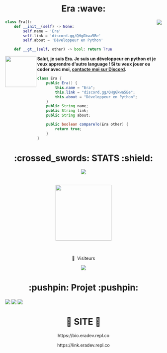 <h1 align="center">Era :wave:</h1>

<img align="right" src="https://github-readme-stats.vercel.app/api/top-langs/?username=Era-Developer&theme=radical&show_icons=false">

```python
class Era():
    def __init__(self) -> None:
        self.name = 'Era'
        self.link = 'discord.gg/QHgGkwa5Be'
        self.about = 'Développeur en Python'

    def __gt__(self, other) -> bool: return True
```

<img align="left" src="https://www.pikpng.com/pngl/b/146-1469146_java-logo-png-transparent-vector-java-logo-png.png" width="100">

**Salut, je suis Era. Je suis un développeur en python et je veux apprendre d'autre language ! Si tu veux jouer ou coder avec moi, [contacte moi sur Discord](https://dsc.gg/eracorp).**

```java
class Era {
    public Era() {
        this.name = "Era";
        this.link = "discord.gg/QHgGkwa5Be";
        this.about = "Développeur en Python";
    }
    public String name;
    public String link;
    public String about;

    public boolean compareTo(Era other) {
        return true;
    }
}
```

<h1 align="center">:crossed_swords: STATS :shield:</h1>
<div align="center">
    <img src="http://github-readme-streak-stats.herokuapp.com?user=Era-Developer&theme=radical&hide_border=true">
</div>
<br>
<br>
<div align="center">
    <img height="180em" src="https://github-readme-stats-eight-theta.vercel.app/api?username=Era-Developer&show_icons=true&theme=radical&include_all_commits=true&locale=fr"/>
</div>
<br>
<br>
<div align="center">
    <p align="center">👀 &nbsp;Visiteurs</p>
    <img src="https://profile-counter.glitch.me/Era-Developer/count.svg" />
</div>

<h1 align="center">:pushpin: Projet :pushpin:</h1>
<img align="center" src="https://gh-card.dev/repos/Era-Developer/Hyden.svg?fullname">
<img align="center" src="https://gh-card.dev/repos/Era-Developer/Hades.svg?fullname">
<img align="center" src="https://gh-card.dev/repos/Era-Developer/Sentinels.svg?fullname">

<h1 align="center">🎈 SITE 🎈</h1>
<div align="center">
    <p align="center">https://bio.eradev.repl.co</p>
    <p align="center">https://link.eradev.repl.co</p>
</div>
